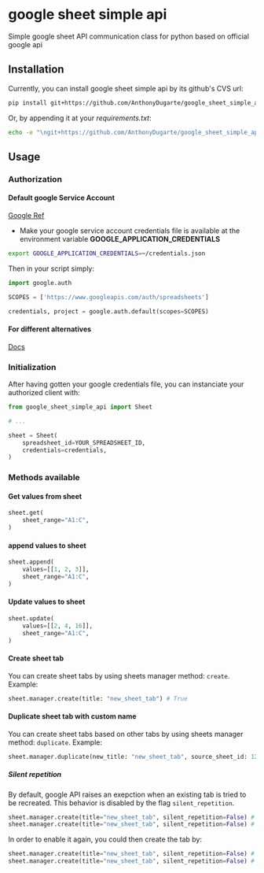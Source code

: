 # google sheet simple api

Simple google sheet API communication class for python based on official google api

## Installation

Currently, you can install google sheet simple api by its github's CVS url:

```bash
pip install git+https://github.com/AnthonyDugarte/google_sheet_simple_api.git@0.2.0#google_sheet_simple_api
```

Or, by appending it at your _requirements.txt_:

```bash
echo -e "\ngit+https://github.com/AnthonyDugarte/google_sheet_simple_api.git@0.2.0#google_sheet_simple_api" >> requirements.txt
```

## Usage

### Authorization

#### Default google Service Account

[Google Ref](https://google-auth.readthedocs.io/en/latest/reference/google.auth.html#google.auth.default)

- Make your google service account credentials file is available at the environment variable **GOOGLE_APPLICATION_CREDENTIALS**

```bash
export GOOGLE_APPLICATION_CREDENTIALS=~/credentials.json
```

Then in your script simply:

```python
import google.auth

SCOPES = ['https://www.googleapis.com/auth/spreadsheets']

credentials, project = google.auth.default(scopes=SCOPES)

```

#### For different alternatives

[Docs](https://google-auth.readthedocs.io/en/latest/reference/google.auth.html#module-google.auth)

### Initialization

After having gotten your google credentials file, you can instanciate your authorized client with:

```python
from google_sheet_simple_api import Sheet

# ...

sheet = Sheet(
    spreadsheet_id=YOUR_SPREADSHEET_ID,
    credentials=credentials,
)
```

### Methods available

#### Get values from sheet

```python
sheet.get(
    sheet_range="A1:C",
)
```

#### append values to sheet

```python
sheet.append(
    values=[[1, 2, 3]],
    sheet_range="A1:C",
)
```

#### Update values to sheet

```python
sheet.update(
    values=[[2, 4, 16]],
    sheet_range="A1:C",
)
```

#### Create sheet tab

You can create sheet tabs by using sheets manager method: `create`. Example:

```python
sheet.manager.create(title: "new_sheet_tab") # True
```

#### Duplicate sheet tab with custom name

You can create sheet tabs based on other tabs by using sheets manager method: `duplicate`. Example:

```python
sheet.manager.duplicate(new_title: "new_sheet_tab", source_sheet_id: 12345) # True
```

##### Silent repetition

By default, google API raises an exepction when an existing tab is tried to be recreated. This behavior is disabled by the flag `silent_repetition`.

```python
sheet.manager.create(title="new_sheet_tab", silent_repetition=False) # True
sheet.manager.create(title="new_sheet_tab", silent_repetition=False) # False
```

In order to enable it again, you could then create the tab by:

```python
sheet.manager.create(title="new_sheet_tab", silent_repetition=False) # True
sheet.manager.create(title="new_sheet_tab", silent_repetition=False) # Exepction is raised
```
